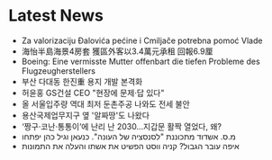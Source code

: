 # Latest News
-  Za valorizaciju Đalovića pećine i Cmiljače potrebna pomoć Vlade
-  海怡半島海景4房套 獲區外客以3.4萬元承租 回報6.9厘
-  Boeing: Eine vermisste Mutter offenbart die tiefen Probleme des Flugzeugherstellers
-  부산 다대동 한진重 용지 개발 본격화
-  허윤홍 GS건설 CEO "현장에 문제·답 있다"
-  올 서울입주량 역대 최저 둔촌주공 나와도 전세 불안
-  용산국제업무지구 옆 '알짜땅'도 나왔다
-  ‘짱구·코난·통통이’에 난리 난 2030…지갑문 활짝 열었다, 왜?
-  מ.ס. אשדוד מתכוננת "לסנסציה של העונה". כנעאן וגיל כהן יפתחו
-  איפה עובר הגבול? קניה ווסט הפשיט את אשתו והעלה את התמונות
